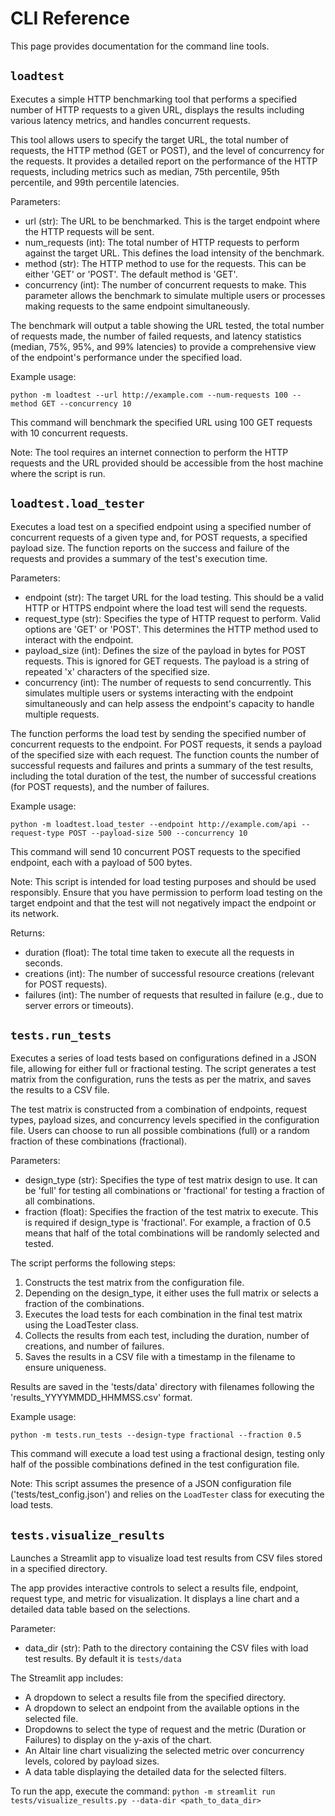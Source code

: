 # CLI Reference

This page provides documentation for the command line tools.

## `loadtest`

Executes a simple HTTP benchmarking tool that performs a specified number of HTTP requests to a given URL,
displays the results including various latency metrics, and handles concurrent requests.

This tool allows users to specify the target URL, the total number of requests, the HTTP method (GET or POST), and
the level of concurrency for the requests. It provides a detailed report on the performance of the HTTP requests,
including metrics such as median, 75th percentile, 95th percentile, and 99th percentile latencies.

Parameters:

- url (str): The URL to be benchmarked. This is the target endpoint where the HTTP requests will be sent.
- num_requests (int): The total number of HTTP requests to perform against the target URL. This defines the load
    intensity of the benchmark.
- method (str): The HTTP method to use for the requests. This can be either 'GET' or 'POST'. The default method is
    'GET'.
- concurrency (int): The number of concurrent requests to make. This parameter allows the benchmark to simulate
    multiple users or processes making requests to the same endpoint simultaneously.

The benchmark will output a table showing the URL tested, the total number of requests made, the number of failed
requests, and latency statistics (median, 75%, 95%, and 99% latencies) to provide a comprehensive view of the
endpoint's performance under the specified load.

Example usage:
```shell
python -m loadtest --url http://example.com --num-requests 100 --method GET --concurrency 10
```

This command will benchmark the specified URL using 100 GET requests with 10 concurrent requests.

Note: The tool requires an internet connection to perform the HTTP requests and the URL provided should be accessible
from the host machine where the script is run.

## `loadtest.load_tester`

Executes a load test on a specified endpoint using a specified number of concurrent requests of a given type and,
for POST requests, a specified payload size. The function reports on the success and failure of the requests and
provides a summary of the test's execution time.

Parameters:

- endpoint (str): The target URL for the load testing. This should be a valid HTTP or HTTPS endpoint where the load
    test will send the requests.
- request_type (str): Specifies the type of HTTP request to perform. Valid options are 'GET' or 'POST'. This
    determines the HTTP method used to interact with the endpoint.
- payload_size (int): Defines the size of the payload in bytes for POST requests. This is ignored for GET requests.
    The payload is a string of repeated 'x' characters of the specified size.
- concurrency (int): The number of requests to send concurrently. This simulates multiple users or systems
    interacting with the endpoint simultaneously and can help assess the endpoint's capacity to handle multiple
    requests.

The function performs the load test by sending the specified number of concurrent requests to the endpoint. For POST
requests, it sends a payload of the specified size with each request. The function counts the number of successful
requests and failures and prints a summary of the test results, including the total duration of the test, the number
of successful creations (for POST requests), and the number of failures.

Example usage:
```shell
python -m loadtest.load_tester --endpoint http://example.com/api --request-type POST --payload-size 500 --concurrency 10
```

This command will send 10 concurrent POST requests to the specified endpoint, each with a payload of 500 bytes.

Note: This script is intended for load testing purposes and should be used responsibly. Ensure that you have
permission to perform load testing on the target endpoint and that the test will not negatively impact the endpoint
or its network.

Returns:

- duration (float): The total time taken to execute all the requests in seconds.
- creations (int): The number of successful resource creations (relevant for POST requests).
- failures (int): The number of requests that resulted in failure (e.g., due to server errors or timeouts).


## `tests.run_tests`

Executes a series of load tests based on configurations defined in a JSON file, allowing for either full or
fractional testing. The script generates a test matrix from the configuration, runs the tests as per the matrix,
and saves the results to a CSV file.

The test matrix is constructed from a combination of endpoints, request types, payload sizes, and concurrency levels
specified in the configuration file. Users can choose to run all possible combinations (full) or a random fraction
of these combinations (fractional).

Parameters:

- design_type (str): Specifies the type of test matrix design to use. It can be 'full' for testing all combinations
    or 'fractional' for testing a fraction of all combinations.
- fraction (float): Specifies the fraction of the test matrix to execute. This is required if design_type is
    'fractional'. For example, a fraction of 0.5 means that half of the total combinations will be randomly selected
    and tested.

The script performs the following steps:

1. Constructs the test matrix from the configuration file.
2. Depending on the design_type, it either uses the full matrix or selects a fraction of the combinations.
3. Executes the load tests for each combination in the final test matrix using the LoadTester class.
4. Collects the results from each test, including the duration, number of creations, and number of failures.
5. Saves the results in a CSV file with a timestamp in the filename to ensure uniqueness.

Results are saved in the 'tests/data' directory with filenames following the 'results_YYYYMMDD_HHMMSS.csv' format.

Example usage:
```shell
python -m tests.run_tests --design-type fractional --fraction 0.5
```

This command will execute a load test using a fractional design, testing only half of the possible combinations
defined in the test configuration file.

Note: This script assumes the presence of a JSON configuration file ('tests/test_config.json') and relies on the
`LoadTester` class for executing the load tests.

## `tests.visualize_results`

Launches a Streamlit app to visualize load test results from CSV files stored in a specified directory.

The app provides interactive controls to select a results file, endpoint, request type, and metric for
visualization. It displays a line chart and a detailed data table based on the selections.

Parameter:

- data_dir (str): Path to the directory containing the CSV files with load test results. By default it is `tests/data`

The Streamlit app includes:

- A dropdown to select a results file from the specified directory.
- A dropdown to select an endpoint from the available options in the selected file.
- Dropdowns to select the type of request and the metric (Duration or Failures) to display on the y-axis of the chart.
- An Altair line chart visualizing the selected metric over concurrency levels, colored by payload sizes.
- A data table displaying the detailed data for the selected filters.

To run the app, execute the command: `python -m streamlit run tests/visualize_results.py --data-dir <path_to_data_dir>`